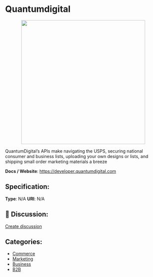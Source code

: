# Quantumdigital
<p align="center">
    <img width="400" src="https://raw.githubusercontent.com/apis-list/apis-list/main/apis/quantumdigital/logo_256x256.png" />
</p>

 QuantumDigital’s APIs make navigating the USPS, securing national consumer and business lists, uploading your own designs or lists, and shipping small order marketing materials a breeze

**Docs / Website**: https://developer.quantumdigital.com

## Specification:
**Type**:  N/A 
**URI**:  N/A 

## 💬 Discussion:
[Create discussion](https://github.com/apis-list/apis-list/discussions/new)

## Categories:
- [Commerce](https://github.com/apis-list/apis-list#commerce)
- [Marketing](https://github.com/apis-list/apis-list#marketing)
- [Business](https://github.com/apis-list/apis-list#business)
- [B2B](https://github.com/apis-list/apis-list#b2b)



